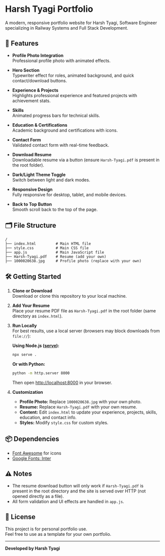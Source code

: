 # Harsh Tyagi Portfolio

A modern, responsive portfolio website for Harsh Tyagi, Software Engineer specializing in Railway Systems and Full Stack Development.

## 🚀 Features

- **Profile Photo Integration**  
  Professional profile photo with animated effects.

- **Hero Section**  
  Typewriter effect for roles, animated background, and quick contact/download buttons.

- **Experience & Projects**  
  Highlights professional experience and featured projects with achievement stats.

- **Skills**  
  Animated progress bars for technical skills.

- **Education & Certifications**  
  Academic background and certifications with icons.

- **Contact Form**  
  Validated contact form with real-time feedback.

- **Download Resume**  
  Downloadable resume via a button (ensure `Harsh-Tyagi.pdf` is present in the root folder).

- **Dark/Light Theme Toggle**  
  Switch between light and dark modes.

- **Responsive Design**  
  Fully responsive for desktop, tablet, and mobile devices.

- **Back to Top Button**  
  Smooth scroll back to the top of the page.

## 🗂️ File Structure

```
/
├── index.html         # Main HTML file
├── style.css          # Main CSS file
├── app.js             # Main JavaScript file
├── Harsh-Tyagi.pdf    # Resume (add your own)
├── 1000020638.jpg     # Profile photo (replace with your own)
```

## 🛠️ Getting Started

1. **Clone or Download**  
   Download or clone this repository to your local machine.

2. **Add Your Resume**  
   Place your resume PDF file as `Harsh-Tyagi.pdf` in the root folder (same directory as `index.html`).

3. **Run Locally**  
   For best results, use a local server (browsers may block downloads from `file://`):

   **Using Node.js ([serve](https://www.npmjs.com/package/serve)):**
   ```sh
   npx serve .
   ```

   **Or with Python:**
   ```sh
   python -m http.server 8000
   ```

   Then open [http://localhost:8000](http://localhost:8000) in your browser.

4. **Customization**
   - **Profile Photo:** Replace `1000020638.jpg` with your own photo.
   - **Resume:** Replace `Harsh-Tyagi.pdf` with your own resume.
   - **Content:** Edit `index.html` to update your experience, projects, skills, education, and contact info.
   - **Styles:** Modify `style.css` for custom styles.

## 📦 Dependencies

- [Font Awesome](https://cdnjs.cloudflare.com/ajax/libs/font-awesome/6.0.0/css/all.min.css) for icons
- [Google Fonts: Inter](https://fonts.googleapis.com/css2?family=Inter:wght@300;400;500;600;700;800&display=swap)

## ⚠️ Notes

- The resume download button will only work if `Harsh-Tyagi.pdf` is present in the root directory and the site is served over HTTP (not opened directly as a file).
- All form validation and UI effects are handled in `app.js`.

## 📝 License

This project is for personal portfolio use.  
Feel free to use as a template for your own portfolio.

---

**Developed by Harsh Tyagi**